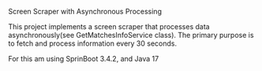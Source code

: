 Screen Scraper with Asynchronous Processing


This project implements a screen scraper that processes data asynchronously(see GetMatchesInfoService class). 
The primary purpose is to fetch and process information every 30 seconds.

For this am using SprinBoot 3.4.2, and Java 17
